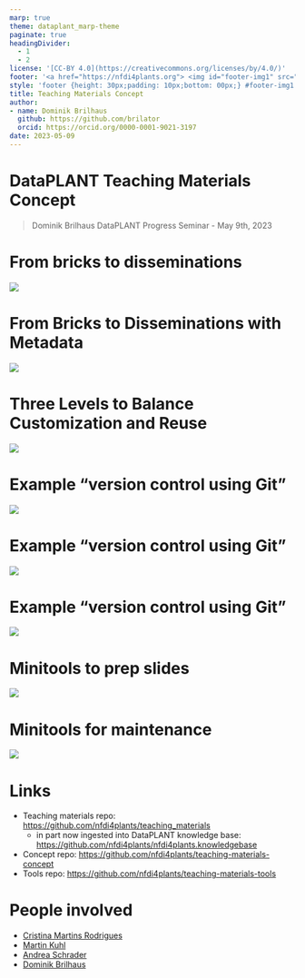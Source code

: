 ```yaml
---
marp: true
theme: dataplant_marp-theme
paginate: true
headingDivider: 
  - 1
  - 2
license: '[CC-BY 4.0](https://creativecommons.org/licenses/by/4.0/)'
footer: '<a href="https://nfdi4plants.org"> <img id="footer-img1" src="./../../public/images-tm/logos/DataPLANT/dataplant-logo-square-bg-transparent.svg"></a> <a href="https://ceplas.eu"> <img id="footer-img2" src="./../../public/images-tm/logos/CEPLAS/ceplas-icon.jpeg"></a><a href="https://creativecommons.org/licenses/by/4.0/"><img id="footer-img3" src="./../../public/images-tm/logos/CreativeCommons/by.svg"></a>'
style: 'footer {height: 30px;padding: 10px;bottom: 00px;} #footer-img1 {height: 30px; padding-left: 0px;} #footer-img2 {height: 30px; padding-left: 20px;opacity: 0.5;}  #footer-img3 {height: 20px;padding-left: 20px; opacity: 0.5;}'
title: Teaching Materials Concept
author: 
- name: Dominik Brilhaus
  github: https://github.com/brilator
  orcid: https://orcid.org/0000-0001-9021-3197
date: 2023-05-09
---
```


# DataPLANT Teaching Materials Concept

> Dominik Brilhaus
> DataPLANT Progress Seminar - May 9th, 2023

# From bricks to disseminations

![](images/teaching-concept-01.drawio.png)


# From Bricks to Disseminations with Metadata

![](images/teaching-concept-02.drawio.png)

# Three Levels to Balance Customization and Reuse <!-- fit -->

![](images/teaching-concept-03.drawio.png)

# Example “version control using Git”

![](images/teaching-concept-04.drawio.png)

# Example “version control using Git”

![](images/teaching-concept-05.drawio.png)

# Example “version control using Git”

![](images/teaching-concept-06.drawio.png)

# Minitools to prep slides

![](images/teaching-tools-01.drawio.png)

# Minitools for maintenance

![](images/teaching-tools-02.drawio.png)

# Links

- Teaching materials repo: https://github.com/nfdi4plants/teaching_materials
  - in part now ingested into DataPLANT knowledge base: https://github.com/nfdi4plants/nfdi4plants.knowledgebase
- Concept repo: https://github.com/nfdi4plants/teaching-materials-concept
- Tools repo: https://github.com/nfdi4plants/teaching-materials-tools

# People involved

- [Cristina Martins Rodrigues](https://orcid.org/0000-0002-4849-1537)
- [Martin Kuhl](https://orcid.org/0000-0002-8493-1077)
- [Andrea Schrader](https://orcid.org/0000-0002-3879-7057)
- [Dominik Brilhaus](https://orcid.org/0000-0001-9021-3197)
